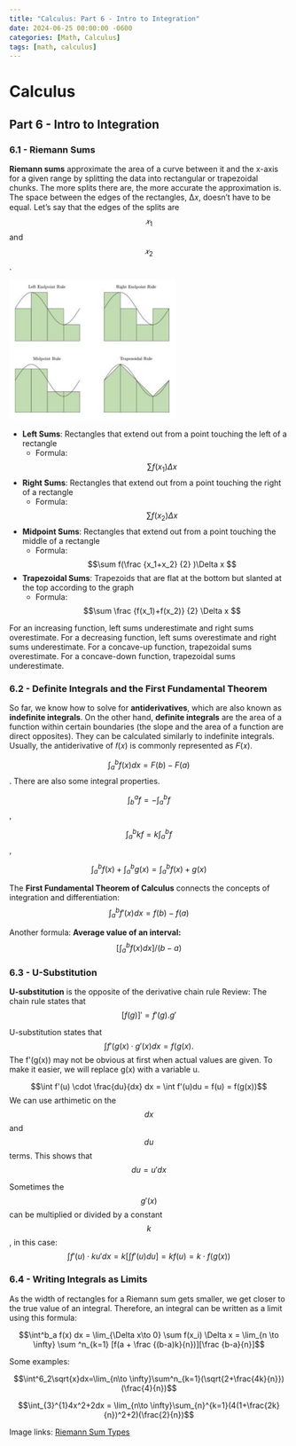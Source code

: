 ```yaml
---
title: "Calculus: Part 6 - Intro to Integration"
date: 2024-06-25 00:00:00 -0600
categories: [Math, Calculus]
tags: [math, calculus]
---
```

<script type="text/javascript" id="MathJax-script" async
  src="https://cdn.jsdelivr.net/npm/mathjax@3/es5/tex-mml-chtml.js">
</script>

# Calculus
## Part 6 -  Intro to Integration

### 6.1 - Riemann Sums
**Riemann sums** approximate the area of a curve between it and the x-axis for a given range by splitting the data into rectangular or trapezoidal chunks. The more splits there are, the more accurate the approximation is. The space between the edges of the rectangles, ∆𝑥, doesn’t have to be equal. Let’s say that the edges of the splits are $$𝑥_1$$ and $$𝑥_2$$.

<img src="/images/calc-6-graph1.png" alt="Tangent approximation" width="300"/>

- **Left Sums**: Rectangles that extend out from a point touching the left of a rectangle
    - Formula: $$\sum f(x_1)\Delta x$$
- **Right Sums**: Rectangles that extend out from a point touching the right of a rectangle
    - Formula: $$\sum f(x_2)\Delta x $$
- **Midpoint Sums**: Rectangles that extend out from a point touching the middle of a rectangle
    - Formula: $$\sum f(\frac {x_1+x_2} {2} )\Delta x $$
- **Trapezoidal Sums**: Trapezoids that are flat at the bottom but slanted at the top according to the graph
    - Formula: $$\sum \frac {f(x_1)+f(x_2)} {2} \Delta x $$

For an increasing function, left sums underestimate and right sums overestimate. 
For a decreasing function, left sums overestimate and right sums underestimate. 
For a concave-up function, trapezoidal sums overestimate.
For a concave-down function, trapezoidal sums underestimate.

### 6.2 - Definite Integrals and the First Fundamental Theorem
So far, we know how to solve for **antiderivatives**, which are also known as **indefinite integrals**.
On the other hand, **definite integrals** are the area of a function within certain boundaries (the slope and the area of a function are direct opposites). They can be calculated similarly to indefinite integrals. Usually, the antiderivative of 𝑓(𝑥) is commonly represented as 𝐹(𝑥).

$$\int^b_a f(x) dx = F(b) - F(a)$$.
There are also some integral properties.

$$\int^a_b f = -\int^b_a f$$,

$$\int^b_a kf = k\int^b_a f$$,

$$\int^b_a f(x) + \int^b_a g(x) = \int^b_a f(x) + g(x)$$

The **First Fundamental Theorem of Calculus** connects the concepts of integration and differentiation:
$$\int^b_a f'(x) dx = f(b) - f(a)$$

Another formula: **Average value of an interval:** $$[\int^b_a f(x) dx]/(b-a)$$

### 6.3 - U-Substitution
**U-substitution** is the opposite of the derivative chain rule
  Review: The chain rule states that $$[f(g)]' = f'(g).g'$$

U-substitution states that 
$$\int f'(g(x) · g'(x) dx = f(g(x).$$ 
The f'(g(x)) may not be obvious at first
when actual values are given. To make it easier, we will replace g(x) with a variable u.

$$\int f'(u) \cdot \frac{du}{dx} dx = \int f'(u)du = f(u) = f(g(x))$$
We can use arthimetic on the $$dx$$ and $$du$$ terms. This shows that $$du = u' dx$$

Sometimes the $$g'(x)$$ can be multiplied or divided by a constant $$k$$, in this case:
$$\int f'(u) \cdot ku' dx = k[\int f'(u)du] = kf(u) = k \cdot f(g(x))$$

### 6.4 - Writing Integrals as Limits
As the width of rectangles for a Riemann sum gets smaller, we get closer to the true value of an integral. Therefore, an integral can be written as a limit using this formula:

$$\int^b_a f(x) dx = \lim_{\Delta x\to 0} \sum f(x_i) \Delta x = \lim_{n \to \infty} \sum ^n_{k=1} [f(a + \frac {(b-a)k}{n})][\frac {b-a}{n}]$$

Some examples:

$$\int^6_2\sqrt{x}dx=\lim_{n\to \infty}\sum^n_{k=1}(\sqrt{2+\frac{4k}{n}})(\frac{4}{n})$$

$$\int_{3}^{1}4x^2+2dx = \lim_{n\to \infty}\sum_{n}^{k=1}(4(1+\frac{2k}{n})^2+2)(\frac{2}{n})$$


Image links:
<a href="https://www.google.com/url?sa=i&url=https%3A%2F%2Fwww.sciencedirect.com%2Ftopics%2Fmathematics%2Friemann-sum&psig=AOvVaw1gp4_liS8E0-Ajc8p7bPuq&ust=1724028508987000&source=images&cd=vfe&opi=89978449&ved=0CBQQjRxqFwoTCNCx6Oio_YcDFQAAAAAdAAAAABAE">Riemann Sum Types</a>